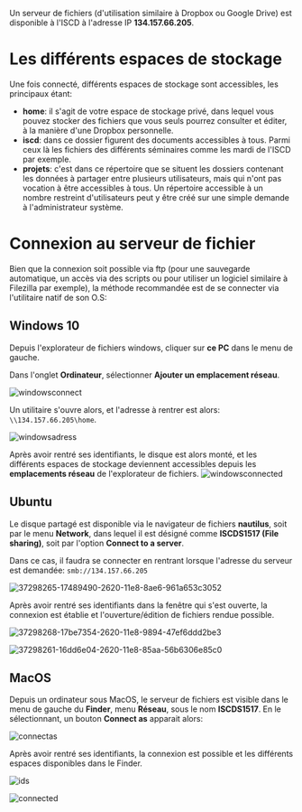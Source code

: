 Un serveur de fichiers (d'utilisation similaire à Dropbox ou Google Drive) est disponible à l'ISCD à l'adresse IP **134.157.66.205**.


# Les différents espaces de stockage
Une fois connecté, différents espaces de stockage sont accessibles, les principaux étant:
* **home**: il s'agit de votre espace de stockage privé, dans lequel vous pouvez stocker des fichiers que vous seuls pourrez consulter et éditer, à la manière d'une Dropbox personnelle.
* **iscd**: dans ce dossier figurent des documents accessibles à tous. Parmi ceux là les fichiers des différents séminaires comme les mardi de l'ISCD par exemple.
* **projets**: c'est dans ce répertoire que se situent les dossiers contenant les données à partager entre plusieurs utilisateurs, mais qui n'ont pas vocation à être accessibles à tous. Un répertoire accessible à un nombre restreint d'utilisateurs peut y être créé sur une simple demande à l'administrateur système.

# Connexion au serveur de fichier
Bien que la connexion soit possible via ftp (pour une sauvegarde automatique, un accès via des scripts ou pour utiliser un logiciel similaire à Filezilla par exemple), la méthode recommandée est de se connecter via l'utilitaire natif de son O.S:

## Windows 10
Depuis l'explorateur de fichiers windows, cliquer sur **ce PC** dans le menu de gauche.

Dans l'onglet **Ordinateur**, sélectionner **Ajouter un emplacement réseau**. 

![windowsconnect](https://user-images.githubusercontent.com/11873158/37348988-b0f094c0-26d5-11e8-9664-423967ed86fb.jpg)

Un utilitaire s'ouvre alors, et l'adresse à rentrer est alors: `\\134.157.66.205\home`.

![windowsadress](https://user-images.githubusercontent.com/11873158/37348987-b0d7a816-26d5-11e8-853a-b488b4932248.jpg)

Après avoir rentré ses identifiants, le disque est alors monté, et les différents espaces de stockage deviennent accessibles depuis les **emplacements réseau** de l'explorateur de fichiers.
![windowsconnected](https://user-images.githubusercontent.com/11873158/37348785-42809454-26d5-11e8-9ec9-2bb439efb451.jpg)

## Ubuntu
Le disque partagé est disponible via le navigateur de fichiers **nautilus**, soit par le menu **Network**, dans lequel il est désigné comme **ISCDS1517 (File sharing)**, soit par l'option **Connect to a server**.

Dans ce cas, il faudra se connecter en rentrant lorsque l'adresse du serveur est demandée:
`smb://134.157.66.205`

![37298265-17489490-2620-11e8-8ae6-961a653c3052](https://user-images.githubusercontent.com/11873158/37532385-2b11d3ca-293f-11e8-8ad3-82a38b88471f.jpg)

Après avoir rentré ses identifiants dans la fenêtre qui s'est ouverte, la connexion est établie et l'ouverture/édition de fichiers rendue possible.

![37298268-17be7354-2620-11e8-9894-47ef6ddd2be3](https://user-images.githubusercontent.com/11873158/37532386-2b2a4c8e-293f-11e8-9eee-1d8a774d0968.jpg)

![37298261-16dd6e04-2620-11e8-85aa-56b6306e85c0](https://user-images.githubusercontent.com/11873158/37532384-2af6c99a-293f-11e8-9c93-d456ff215b02.jpg)


## MacOS

Depuis un ordinateur sous MacOS, le serveur de fichiers est visible dans le menu de gauche du **Finder**, menu **Réseau**, sous le nom **ISCDS1517**. En le sélectionnant, un bouton **Connect as** apparait alors:

![connectas](https://user-images.githubusercontent.com/11873158/37298442-98790298-2620-11e8-8897-571bc743adbc.jpg)

Après avoir rentré ses identifiants, la connexion est possible et les différents espaces disponibles dans le Finder.

![ids](https://user-images.githubusercontent.com/11873158/37298444-98cc8b84-2620-11e8-9773-b3c7070f8b9a.jpg)

![connected](https://user-images.githubusercontent.com/11873158/37298443-98ab06c6-2620-11e8-87ef-3a69c2407c87.jpg)
